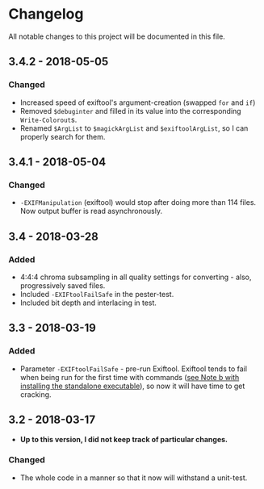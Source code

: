 # Changelog

All notable changes to this project will be documented in this file.


## 3.4.2 - 2018-05-05
### Changed
 - Increased speed of exiftool's argument-creation (swapped `for` and `if`)
 - Removed `$debuginter` and filled in its value into the corresponding `Write-Colorout`s.
 - Renamed `$ArgList` to `$magickArgList` and `$exiftoolArgList`, so I can properly search for them.


## 3.4.1 - 2018-05-04
### Changed
 - `-EXIFManipulation` (exiftool) would stop after doing more than 114 files. Now output buffer is read asynchronously.


## 3.4 - 2018-03-28
### Added
- 4:4:4 chroma subsampling in all quality settings for converting - also, progressively saved files.
- Included `-EXIFtoolFailSafe` in the pester-test.
- Included bit depth and interlacing in test.


## 3.3 - 2018-03-19
### Added
 - Parameter `-EXIFtoolFailSafe` - pre-run Exiftool. Exiftool tends to fail when being run for the first time with commands ([see Note b with installing the standalone executable](https://www.sno.phy.queensu.ca/~phil/exiftool/install.html)), so now it will have time to get cracking.


## 3.2 - 2018-03-17
 - **Up to this version, I did not keep track of particular changes.**

### Changed
 - The whole code in a manner so that it now will withstand a unit-test.
